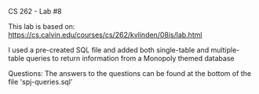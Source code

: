 CS 262 - Lab #8

This lab is based on: https://cs.calvin.edu/courses/cs/262/kvlinden/08is/lab.html

I used a pre-created SQL file and added both single-table and multiple-table
queries to return information from a Monopoly themed database

Questions:
    The answers to the questions can be found at the bottom of the file 'spj-queries.sql'